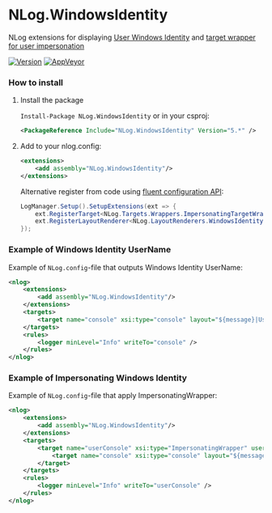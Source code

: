 # NLog.WindowsIdentity
NLog extensions for displaying [User Windows Identity](https://github.com/NLog/NLog/wiki/Windows-Identity-Layout-Renderer) and [target wrapper for user impersonation](https://github.com/NLog/NLog/wiki/ImpersonatingWrapper-target)

[![Version](https://badge.fury.io/nu/NLog.WindowsIdentity.svg)](https://www.nuget.org/packages/NLog.WindowsIdentity)
[![AppVeyor](https://img.shields.io/appveyor/ci/nlog/NLog-WindowsIdentity/master.svg)](https://ci.appveyor.com/project/nlog/NLog-WindowsIdentity/branch/master)


### How to install

1) Install the package

    `Install-Package NLog.WindowsIdentity` or in your csproj:

    ```xml
    <PackageReference Include="NLog.WindowsIdentity" Version="5.*" />
    ```

2) Add to your nlog.config:

    ```xml
    <extensions>
        <add assembly="NLog.WindowsIdentity"/>
    </extensions>
    ```

   Alternative register from code using [fluent configuration API](https://github.com/NLog/NLog/wiki/Fluent-Configuration-API):

    ```csharp
    LogManager.Setup().SetupExtensions(ext => {
        ext.RegisterTarget<NLog.Targets.Wrappers.ImpersonatingTargetWrapper>();
        ext.RegisterLayoutRenderer<NLog.LayoutRenderers.WindowsIdentityLayoutRenderer>();
    });
    ```

### Example of Windows Identity UserName
Example of `NLog.config`-file that outputs Windows Identity UserName:

```xml
<nlog>
    <extensions>
        <add assembly="NLog.WindowsIdentity"/>
    </extensions>
    <targets>
        <target name="console" xsi:type="console" layout="${message}|User=${windows-identity}"  />
    </targets>
    <rules>
        <logger minLevel="Info" writeTo="console" />
    </rules>
</nlog>
```

### Example of Impersonating Windows Identity
Example of `NLog.config`-file that apply ImpersonatingWrapper:

```xml
<nlog>
    <extensions>
        <add assembly="NLog.WindowsIdentity"/>
    </extensions>
    <targets>
        <target name="userConsole" xsi:type="ImpersonatingWrapper" userName="xxx">
            <target name="console" xsi:type="console" layout="${message}|User=${windows-identity}"  />
        </target>
    </targets>
    <rules>
        <logger minLevel="Info" writeTo="userConsole" />
    </rules>
</nlog>
```